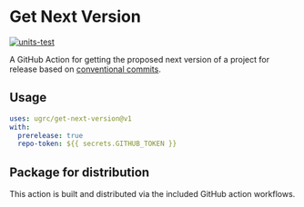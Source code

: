 # Get Next Version

[![units-test](https://github.com/agrc/get-next-version/actions/workflows/test.yml/badge.svg)](https://github.com/agrc/get-next-version/actions/workflows/test.yml)

A GitHub Action for getting the proposed next version of a project for release based on [conventional commits](https://www.conventionalcommits.org).

## Usage

```yaml
uses: ugrc/get-next-version@v1
with:
  prerelease: true
  repo-token: ${{ secrets.GITHUB_TOKEN }}
```

## Package for distribution

This action is built and distributed via the included GitHub action workflows.
